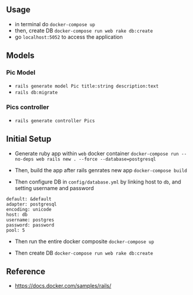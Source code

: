 ## Usage

- in terminal do `docker-compose up`
- then, create DB
  `docker-compose run web rake db:create`
- go `localhost:5052` to access the application

## Models

### Pic Model

- `rails generate model Pic title:string description:text`
- `rails db:migrate`

### Pics controller

- `rails generate controller Pics`

## Initial Setup

- Generate ruby app within `web` docker container
  `docker-compose run --no-deps web rails new . --force --database=postgresql`

- Then, build the app after rails genrates new app
  `docker-compose build`

- Then configure DB in `config/database.yml` by linking host to `db`, and setting username and password

```
default: &default
adapter: postgresql
encoding: unicode
host: db
username: postgres
password: password
pool: 5
```

- Then run the entire docker composite
  `docker-compose up`

- Then create DB
  `docker-compose run web rake db:create`

## Reference

- https://docs.docker.com/samples/rails/
